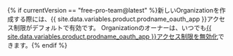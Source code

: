 {% if currentVersion == "free-pro-team@latest" %}新しいOrganizationを作成する際には、{{ site.data.variables.product.prodname_oauth_app }}アクセス制限がデフォルトで有効です。 Organizationのオーナーは、いつでも[{{ site.data.variables.product.prodname_oauth_app }}アクセス制限を無効化](/articles/disabling-oauth-app-access-restrictions-for-your-organization)できます。{% endif %}
